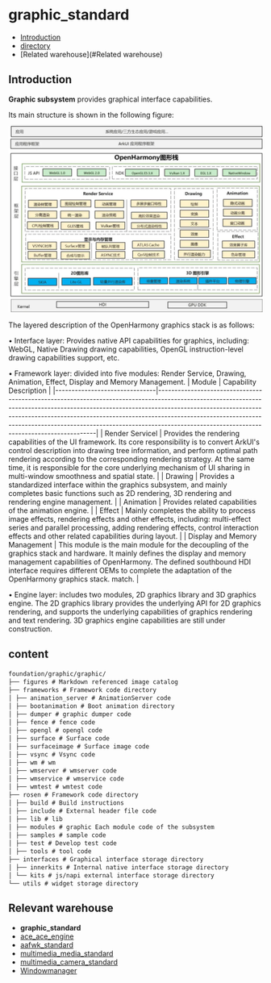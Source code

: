 # graphic_standard

- [Introduction](#Introduction)
- [directory](#directory)
- [Related warehouse](#Related warehouse)

## Introduction

**Graphic subsystem** provides graphical interface capabilities.

Its main structure is shown in the following figure:

![Graphic subsystem architecture diagram](./figures/graphic_rosen_architecture.jpg)

The layered description of the OpenHarmony graphics stack is as follows:

• Interface layer: Provides native API capabilities for graphics, including: WebGL, Native Drawing drawing capabilities, OpenGL instruction-level drawing capabilities support, etc.

• Framework layer: divided into five modules: Render Service, Drawing, Animation, Effect, Display and Memory Management.
| Module                        | Capability Description                                                                                                                                                                                                                                                                                                                                                            |
|-------------------------------|-----------------------------------------------------------------------------------------------------------------------------------------------------------------------------------------------------------------------------------------------------------------------------------------------------------------------------------------------------------------------------------|
| Render Servicel               | Provides the rendering capabilities of the UI framework. Its core responsibility is to convert ArkUI's control description into drawing tree information, and perform optimal path rendering according to the corresponding rendering strategy. At the same time, it is responsible for the core underlying mechanism of UI sharing in multi-window smoothness and spatial state. |
| Drawing                       | Provides a standardized interface within the graphics subsystem, and mainly completes basic functions such as 2D rendering, 3D rendering and rendering engine management.                                                                                                                                                                                                         |
| Animation                     | Provides related capabilities of the animation engine.                                                                                                                                                                                                                                                                                                                            |
| Effect                        | Mainly completes the ability to process image effects, rendering effects and other effects, including: multi-effect series and parallel processing, adding rendering effects, control interaction effects and other related capabilities during layout.                                                                                                                           |
| Display and Memory Management | This module is the main module for the decoupling of the graphics stack and hardware. It mainly defines the display and memory management capabilities of OpenHarmony. The defined southbound HDI interface requires different OEMs to complete the adaptation of the OpenHarmony graphics stack. match.                                                                          |

• Engine layer: includes two modules, 2D graphics library and 3D graphics engine. The 2D graphics library provides the underlying API for 2D graphics rendering, and supports the underlying capabilities of graphics rendering and text rendering. 3D graphics engine capabilities are still under construction.


## content
````
foundation/graphic/graphic/
├── figures # Markdown referenced image catalog
├── frameworks # Framework code directory
│ ├── animation_server # AnimationServer code
│ ├── bootanimation # Boot animation directory
│ ├── dumper # graphic dumper code
│ ├── fence # fence code
│ ├── opengl # opengl code
│ ├── surface # Surface code
│ ├── surfaceimage # Surface image code
│ ├── vsync # Vsync code
│ ├── wm # wm
│ ├── wmserver # wmserver code
│ ├── wmservice # wmservice code
│ ├── wmtest # wmtest code
├── rosen # Framework code directory
│ ├── build # Build instructions
│ ├── include # External header file code
│ ├── lib # lib
│ ├── modules # graphic Each module code of the subsystem
│ ├── samples # sample code
│ ├── test # Develop test code
│ ├── tools # tool code
├── interfaces # Graphical interface storage directory
│ ├── innerkits # Internal native interface storage directory
│ └── kits # js/napi external interface storage directory
└── utils # widget storage directory
````


## Relevant warehouse
- **graphic_standard**
- [ace_ace_engine](https://gitee.com/openharmony/ace_ace_engine)
- [aafwk_standard](https://gitee.com/openharmony/aafwk_standard)
- [multimedia_media_standard](https://gitee.com/openharmony/multimedia_media_standard)
- [multimedia_camera_standard](https://gitee.com/openharmony/multimedia_camera_standard)
- [Windowmanager](https://gitee.com/openharmony/windowmanager)